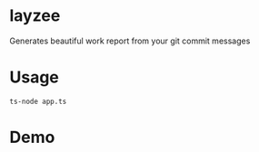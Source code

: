 # layzee

Generates beautiful work report from your git commit messages

# Usage

```
ts-node app.ts
```

# Demo
